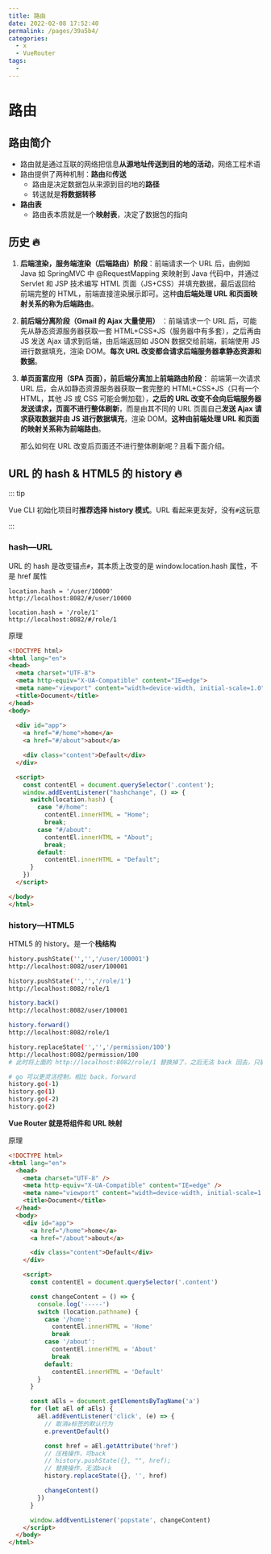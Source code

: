 ```yaml
---
title: 路由
date: 2022-02-08 17:52:40
permalink: /pages/39a5b4/
categories:
  - x
  - VueRouter
tags:
  - 
---
```


# 路由

## 路由简介

- 路由就是通过互联的网络把信息**从源地址传送到目的地的活动**，网络工程术语
- 路由提供了两种机制：**路由**和**传送**
  - 路由是决定数据包从来源到目的地的**路径**
  - 转送就是**将数据转移**
- **路由表**
  - 路由表本质就是一个**映射表**，决定了数据包的指向



## 历史 🔥

1. **后端渲染，服务端渲染（后端路由）阶段**：前端请求一个 URL 后，由例如 Java 如 SpringMVC 中 @RequestMapping 来映射到 Java 代码中，并通过 Servlet 和 JSP 技术编写 HTML 页面（JS+CSS）并填充数据，最后返回给前端完整的 HTML，前端直接渲染展示即可。这种**由后端处理 URL 和页面映射关系的称为后端路由**。

2. **前后端分离阶段（Gmail 的 Ajax 大量使用）** ：前端请求一个 URL 后，可能先从静态资源服务器获取一套 HTML+CSS+JS（服务器中有多套），之后再由 JS 发送 Ajax 请求到后端，由后端返回如 JSON 数据交给前端，前端使用 JS 进行数据填充，渲染 DOM。**每次 URL 改变都会请求后端服务器拿静态资源和数据**。

3. **单页面富应用（SPA 页面），前后端分离加上前端路由阶段**： 前端第一次请求 URL 后，会从如静态资源服务器获取一套完整的 HTML+CSS+JS（只有一个 HTML，其他 JS 或 CSS 可能会懒加载），**之后的 URL 改变不会向后端服务器发送请求，页面不进行整体刷新**，而是由其不同的 URL 页面自己**发送 Ajax 请求获取数据并由 JS 进行数据填充**，渲染 DOM。**这种由前端处理 URL 和页面的映射关系称为前端路由**。

   那么如何在 URL 改变后页面还不进行整体刷新呢？且看下面介绍。



## URL 的 hash & HTML5 的 history 🔥

::: tip

Vue CLI 初始化项目时**推荐选择 history 模式**。URL 看起来更友好，没有`#`这玩意

:::

### hash—URL

URL 的 hash 是改变锚点`#`，其本质上改变的是 window.location.hash 属性，不是 href 属性

```
location.hash = '/user/10000'
http://localhost:8082/#/user/10000

location.hash = '/role/1'
http://localhost:8082/#/role/1
```

原理

```html
<!DOCTYPE html>
<html lang="en">
<head>
  <meta charset="UTF-8">
  <meta http-equiv="X-UA-Compatible" content="IE=edge">
  <meta name="viewport" content="width=device-width, initial-scale=1.0">
  <title>Document</title>
</head>
<body>
  
  <div id="app">
    <a href="#/home">home</a>
    <a href="#/about">about</a>

    <div class="content">Default</div>
  </div>

  <script>
    const contentEl = document.querySelector('.content');
    window.addEventListener("hashchange", () => {
      switch(location.hash) {
        case "#/home":
          contentEl.innerHTML = "Home";
          break;
        case "#/about":
          contentEl.innerHTML = "About";
          break;
        default:
          contentEl.innerHTML = "Default";
      }
    })
  </script>

</body>
</html>
```



### history—HTML5

HTML5 的 history。是一个**栈结构**

```bash
history.pushState('','','/user/100001')
http://localhost:8082/user/100001

history.pushState('','','/role/1')
http://localhost:8082/role/1

history.back()
http://localhost:8082/user/100001

history.forward()
http://localhost:8082/role/1

history.replaceState('','','/permission/100')
http://localhost:8082/permission/100
# 此时将上面的 http://localhost:8082/role/1 替换掉了，之后无法 back 回去，只能 back 到 http://localhost:8082/user/100001

# go 可以更灵活控制，相比 back，forward
history.go(-1)
history.go(1)
history.go(-2)
history.go(2)
```

**Vue Router 就是将组件和 URL 映射**

原理

```html
<!DOCTYPE html>
<html lang="en">
  <head>
    <meta charset="UTF-8" />
    <meta http-equiv="X-UA-Compatible" content="IE=edge" />
    <meta name="viewport" content="width=device-width, initial-scale=1.0" />
    <title>Document</title>
  </head>
  <body>
    <div id="app">
      <a href="/home">home</a>
      <a href="/about">about</a>

      <div class="content">Default</div>
    </div>

    <script>
      const contentEl = document.querySelector('.content')

      const changeContent = () => {
        console.log('-----')
        switch (location.pathname) {
          case '/home':
            contentEl.innerHTML = 'Home'
            break
          case '/about':
            contentEl.innerHTML = 'About'
            break
          default:
            contentEl.innerHTML = 'Default'
        }
      }

      const aEls = document.getElementsByTagName('a')
      for (let aEl of aEls) {
        aEl.addEventListener('click', (e) => {
          // 取消a标签的默认行为
          e.preventDefault()

          const href = aEl.getAttribute('href')
          // 压栈操作，可back
          // history.pushState({}, "", href);
          // 替换操作，无法back
          history.replaceState({}, '', href)

          changeContent()
        })
      }

      window.addEventListener('popstate', changeContent)
    </script>
  </body>
</html>
```









